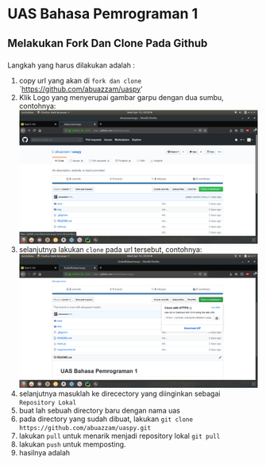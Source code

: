 # UAS Bahasa Pemrograman 1

## Melakukan Fork Dan Clone Pada Github <h3>

Langkah yang harus dilakukan adalah :
1. copy url yang akan di `fork dan clone` `https://github.com/abuazzam/uaspy'
2. Klik Logo yang menyerupai gambar garpu dengan dua sumbu, contohnya:
![screenshoot](https://github.com/SyahriRahmat/uaspy/blob/master/fork.png)
3. selanjutnya lakukan `clone` pada url tersebut, contohnya:
![screenshoot](https://github.com/SyahriRahmat/uaspy/blob/master/clone%20git.png)
4. selanjutnya masuklah ke direcectory yang diinginkan sebagai `Repository Lokal` 
5. buat lah sebuah directory baru dengan nama uas
6. pada directory yang sudah dibuat, lakukan `git clone https://github.com/abuazzam/uaspy.git`
7. lakukan `pull` untuk menarik menjadi repository lokal `git pull`
8. lakukan `push` untuk memposting.
9. hasilnya adalah
